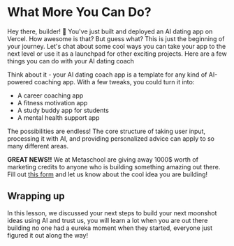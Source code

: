 # What More You Can Do?

Hey there, builder! 👋 You've just built and deployed an AI dating app on Vercel. How awesome is that? But guess what? This is just the beginning of your journey. Let's chat about some cool ways you can take your app to the next level or use it as a launchpad for other exciting projects. Here are a few things you can do with your AI dating coach

Think about it - your AI dating coach app is a template for any kind of AI-powered coaching app. With a few tweaks, you could turn it into:

- A career coaching app
- A fitness motivation app
- A study buddy app for students
- A mental health support app

The possibilities are endless! The core structure of taking user input, processing it with AI, and providing personalized advice can apply to so many different areas.

**GREAT NEWS!!** We at Metaschool are giving away 1000$ worth of marketing credits to anyone who is building something amazing out there. Fill out [this form](https://forms.gle/2afhJPehgEFqWrfx6) and let us know about the cool idea you are building!

## Wrapping up

In this lesson, we discussed your next steps to build your next moonshot ideas using AI and trust us, you will learn a lot when you are out there building no one had a eureka moment when they started, everyone just figured it out along the way!
